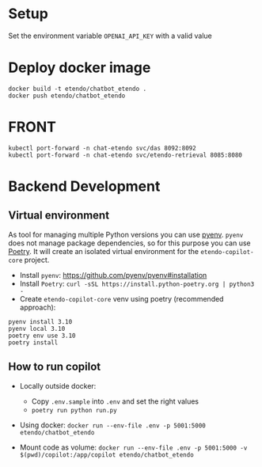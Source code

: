 # Setup
Set the environment variable `OPENAI_API_KEY` with a valid value

# Deploy docker image
```
docker build -t etendo/chatbot_etendo .
docker push etendo/chatbot_etendo
```

# FRONT
```
kubectl port-forward -n chat-etendo svc/das 8092:8092
kubectl port-forward -n chat-etendo svc/etendo-retrieval 8085:8080
```

# Backend Development

## Virtual environment

As tool for managing multiple Python versions you can use [pyenv](https://github.com/pyenv/pyenv). `pyenv` does not manage package dependencies, so for this purpose you can use [Poetry](https://python-poetry.org/).
It will create an isolated virtual environment for the `etendo-copilot-core` project.

* Install `pyenv`: https://github.com/pyenv/pyenv#installation
* Install `Poetry`: `curl -sSL https://install.python-poetry.org | python3 -`
* Create `etendo-copilot-core` venv using poetry (recommended approach):

```
pyenv install 3.10
pyenv local 3.10
poetry env use 3.10
poetry install
```

## How to run copilot

* Locally outside docker:
	- Copy `.env.sample` into `.env` and set the right values
	- `poetry run python run.py`

* Using docker: `docker run --env-file .env -p 5001:5000 etendo/chatbot_etendo`

* Mount code as volume: `docker run --env-file .env -p 5001:5000 -v $(pwd)/copilot:/app/copilot etendo/chatbot_etendo`